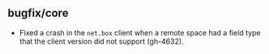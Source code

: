 ## bugfix/core

* Fixed a crash in the `net.box` client when a remote space had
  a field type that the client version did not support (gh-4632).
